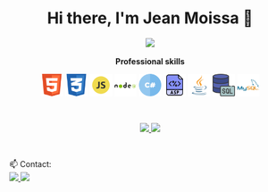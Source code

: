 <div float="left">

<h1 align="center">Hi there, I'm Jean Moissa 👋</h1>

<p align="center">
 <a href="https://www.linkedin.com/in/jeancarlosmoissa/" target="_blank">
  <img src="https://img.icons8.com/fluent/60/000000/linkedin.png" />
 </a>
 
<div>

<p align="center"> 
 <strong>
  Professional skills
  </strong>
</p>
 
<p align="center"> 
<img src="https://github.com/jeanmoissa/jeanmoissa/blob/main/files/html.png" width="40" margin-left="5px">
<img src="https://github.com/jeanmoissa/jeanmoissa/blob/main/files/css.png" width="40" margin-left="5px">
<img src="https://github.com/jeanmoissa/jeanmoissa/blob/main/files/javascript.png" width="40" margin-left="5px">
<img src="https://github.com/jeanmoissa/jeanmoissa/blob/main/files/nodejs.png" width="40" margin-left="5px">
<img src="https://github.com/jeanmoissa/jeanmoissa/blob/main/files/hashtag.png" width="40" margin-left="5px">
<img src="https://github.com/jeanmoissa/jeanmoissa/blob/main/files/asp.png" width="40" margin-left="5px">
<img src="https://github.com/jeanmoissa/jeanmoissa/blob/main/files/java.png" width="40" margin-left="5px">
<img src="https://github.com/jeanmoissa/jeanmoissa/blob/main/files/sql-server.png" width="40" margin-left="5px">
<img src="https://github.com/jeanmoissa/jeanmoissa/blob/main/files/mysql.png" width="40" margin-left="5px">
</p>
</div>
<div><br>
<div>
 <p align="center">
<a href="https://github.com/iasminaraujoc">
<img height="120em" src="https://github-readme-stats.vercel.app/api/top-langs/?username=jeanmoissa&layout=compact&langs_count=7&theme=dracula"/>
<img height="120em" src="https://github-readme-stats.vercel.app/api?username=jeanmoissa&show_icons=true&theme=dracula&include_all_commits=true&count_private=true"/>
</a>
 </p>
</div>
<div><br>
 
📫 Contact:<br>
 <a href = "mailto:jeanmoissa@gmail.com">
  <img src="https://img.shields.io/badge/Gmail-D14836?style=for-the-badge&logo=gmail&logoColor=white" target="_blank">
 </a> 
 <a href="https://www.linkedin.com/in/jeancarlosmoissa" target="_blank">
  <img src="https://img.shields.io/badge/LinkedIn-0077B5?style=for-the-badge&logo=linkedin&logoColor=white" target="_blank">
 </a> 
 
</div>
</div>


